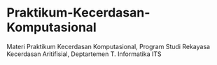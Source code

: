 # Praktikum-Kecerdasan-Komputasional
Materi Praktikum Kecerdasan Komputasional, 
Program Studi Rekayasa Kecerdasan Aritifisial, Deptartemen T. Informatika ITS
